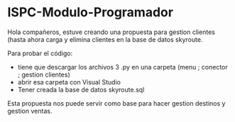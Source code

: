 # ISPC-Modulo-Programador
Hola compañeros, estuve creando una propuesta para gestion clientes (hasta ahora carga y elimina clientes en la base de datos skyroute.

Para probar el código:
- tiene que descargar los archivos 3 .py en una carpeta (menu ; conector ; gestion clientes)
- abrir esa carpeta con Visual Studio
- Tener creada la base de datos skyroute.sql

Esta propuesta nos puede servir como base para hacer gestion destinos y gestion ventas.
